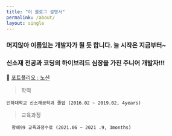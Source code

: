 ```yaml
---
title: "이 블로그 설명서"
permalink: /about/
layout: single
---
```


### 머지않아 이름있는 개발자가 될 듯 합니다. 늘 시작은 지금부터~

### 신소재 전공과 코딩의 하이브리드 심장을 가진 주니어 개발자!!!

🐤 [포트폴리오 : 노션](https://www.notion.so/f6f0fc0f011d453bbf7a1d32437b83f0)

>학력
   
    인하대학교 신소재공학과 졸업 (2016.02 ~ 2019.02, 4years)


>교육과정   
      
      항해99 교육과정수료 (2021.06 ~ 2021 .9, 3months)


